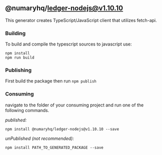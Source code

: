 ## @numaryhq/ledger-nodejs@v1.10.10

This generator creates TypeScript/JavaScript client that utilizes fetch-api.

### Building

To build and compile the typescript sources to javascript use:
```
npm install
npm run build
```

### Publishing

First build the package then run ```npm publish```

### Consuming

navigate to the folder of your consuming project and run one of the following commands.

_published:_

```
npm install @numaryhq/ledger-nodejs@v1.10.10 --save
```

_unPublished (not recommended):_

```
npm install PATH_TO_GENERATED_PACKAGE --save
